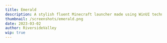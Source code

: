 ```yaml
---
title: Emerald
description: A stylish fluent Minecraft launcher made using WinUI technologies in the fast C# language really pushes the boundary of the platform. A true compliment to any gamer's setup.
thumbnail: /screenshots/emerald.png
date: 2023-03-02
author: RiversideValley
wip: true
---
```



